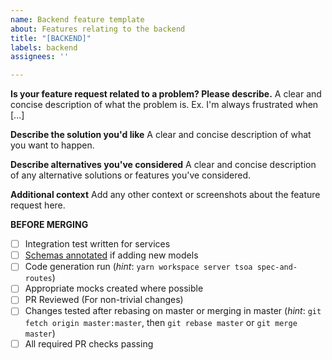 ```yaml
---
name: Backend feature template
about: Features relating to the backend
title: "[BACKEND]"
labels: backend
assignees: ''

---
```


**Is your feature request related to a problem? Please describe.**
A clear and concise description of what the problem is. Ex. I'm always frustrated when [...]

**Describe the solution you'd like**
A clear and concise description of what you want to happen.

**Describe alternatives you've considered**
A clear and concise description of any alternative solutions or features you've considered.

**Additional context**
Add any other context or screenshots about the feature request here.

**BEFORE MERGING**
- [ ] Integration test written for services
- [ ] [Schemas annotated](https://tsoa-community.github.io/docs/annotations.html) if adding new models
- [ ] Code generation run (*hint*: `yarn workspace server tsoa spec-and-routes`)
- [ ] Appropriate mocks created where possible
- [ ] PR Reviewed (For non-trivial changes)
- [ ] Changes tested after rebasing on master or merging in master (*hint*: `git fetch origin master:master`, then `git rebase master` or `git merge master`)
- [ ] All required PR checks passing
